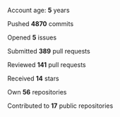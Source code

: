 Account age: **5** years

Pushed **4870** commits

Opened **5** issues

Submitted **389** pull requests

Reviewed **141** pull requests

Received **14** stars

Own **56** repositories

Contributed to **17** public repositories

